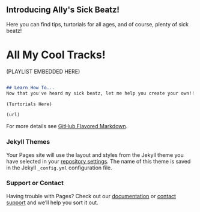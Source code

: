 ## Introducing Ally's Sick Beatz! 

Here you can find tips, turtorials for all ages, and of course, plenty of sick beatz! 

# All My Cool Tracks! 

(PLAYLIST EMBEDDED HERE)

```markdown

## Learn How To...
Now that you've heard my sick beatz, let me help you create your own!! T

(Turtorials Here)

(url) 
```

For more details see [GitHub Flavored Markdown](https://guides.github.com/features/mastering-markdown/).

### Jekyll Themes

Your Pages site will use the layout and styles from the Jekyll theme you have selected in your [repository settings](https://github.com/allye20/sickbeatz/settings). The name of this theme is saved in the Jekyll `_config.yml` configuration file.

### Support or Contact

Having trouble with Pages? Check out our [documentation](https://docs.github.com/categories/github-pages-basics/) or [contact support](https://github.com/contact) and we’ll help you sort it out.
